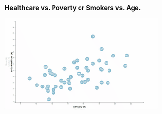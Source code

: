 ## Healthcare vs. Poverty or Smokers vs. Age.

![8-tooltip](D3_data_journalism/Images/8-tooltip.gif)
